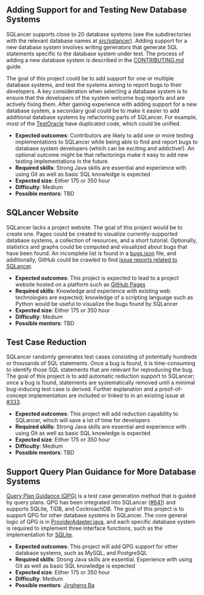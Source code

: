 

## Adding Support for and Testing New Database Systems

SQLancer supports close to 20 database systems (see the subdirectories with the relevant database names at [src/sqlancer](https://github.com/sqlancer/sqlancer/tree/master/src/sqlancer)). Adding support for a new database system involves writing generators that generate SQL statements specific to the database system under test. The process of adding a new database system is described in the [CONTRIBUTING.md](https://github.com/sqlancer/sqlancer/blob/master/CONTRIBUTING.md#implementing-support-for-a-new-dbms) guide.

The goal of this project could be to add support for one or multiple database systems, and test the systems aiming to report bugs to their developers. A key consideration when selecting a database system is to ensure that the developers of the system welcome bug reports and are actively fixing them. After gaining experience with adding support for a new database system, a secondary goal could be to make it easier to add additional database systems by refactoring parts of SQLancer. For example, most of the [TestOracle](https://github.com/sqlancer/sqlancer/blob/9275f1ddd1d3bb33c1a10f07f41ecf9b552fdfbd/src/sqlancer/common/oracle/TestOracle.java) have duplicated code, which could be unified.

* **Expected outcomes**: Contributors are likely to add one or more testing implementations to SQLancer while being able to find and report bugs to database system developers (which can be exciting and addictive!). An optional outcome might be that refactorings make it easy to add new testing implementations in the future.
* **Required skills**: Strong Java skills are essential and experience with using Git as well as basic SQL knowledge is expected
* **Expected size**: Either 175 or 350 hour
* **Difficulty**: Medium
* **Possible mentors**: TBD

## SQLancer Website

SQLancer lacks a project website. The goal of this project would be to create one. Pages could be created to visualize currently-supported database systems, a collection of resources, and a short tutorial. Optionally, statistics and graphs could be computed and visualized about bugs that have been found. An incomplete list is found in a [bugs.json](https://github.com/sqlancer/bugs/blob/master/bugs.json) file, and additionally, GitHub could be crawled to find [issue reports related to SQLancer](https://github.com/search?q=sqlancer).

* **Expected outcomes**: This project is expected to lead to a project website hosted on a platform such as [GitHub Pages](https://pages.github.com/)
* **Required skills**: Knowledge and experience with existing web technologies are expected; knowledge of a scripting language such as Python would be useful to visualize the bugs found by SQLancer
* **Expected size**: Either 175 or 350 hour
* **Difficulty**: Medium
* **Possible mentors**: TBD

## Test Case Reduction

SQLancer randomly generates test cases consisting of potentially hundreds or thousands of SQL statements. Once a bug is found, it is time-consuming to identify those SQL statements that are relevant for reproducing the bug. The goal of this project is to add automatic reduction support to SQLancer; once a bug is found, statements are systematically removed until a minimal bug-inducing test case is derived. Further explanation and a proof-of-concept implementation are included or linked to in an existing issue at [#333](https://github.com/sqlancer/sqlancer/issues/333).

* **Expected outcomes**: This project will add reduction capability to SQLancer, which will save a lot of time for developers
* **Required skills**: Strong Java skills are essential and experience with using Git as well as basic SQL knowledge is expected
* **Expected size**: Either 175 or 350 hour
* **Difficulty**: Medium
* **Possible mentors**: TBD


## Support Query Plan Guidance for More Database Systems

[Query Plan Guidance (QPG)](http://jinshengba.me/assets/pdf/qpg_icse23.pdf) is a test case generation method that is guided by query plans. QPG has been integrated into SQLancer ([#641](https://github.com/sqlancer/sqlancer/issues/641)) and supports SQLite, TiDB, and CockroachDB. The goal of this project is to support QPG for other database systems in SQLancer. The core general logic of QPG is in [ProviderAdapter.java](https://github.com/sqlancer/sqlancer/blob/9275f1ddd1d3bb33c1a10f07f41ecf9b552fdfbd/src/sqlancer/ProviderAdapter.java#L115-L259), and each specific database system is required to implement three interface functions, such as the implementation for [SQLite](https://github.com/sqlancer/sqlancer/blob/9275f1ddd1d3bb33c1a10f07f41ecf9b552fdfbd/src/sqlancer/sqlite3/SQLite3Provider.java#L307-L347).

* **Expected outcomes**: This project will add QPG support for other database systems, such as MySQL, and PostgreSQL
* **Required skills**: Strong Java skills are essential. Experience with using Git as well as basic SQL knowledge is expected
* **Expected size**: Either 175 or 350 hour
* **Difficulty**: Medium
* **Possible mentors**: [Jinsheng Ba](http://jinshengba.me/)